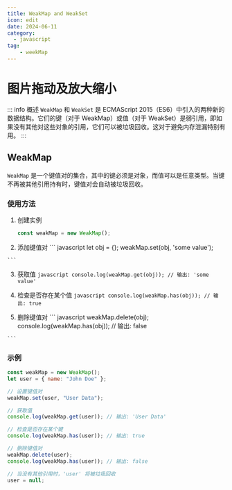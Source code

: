 ```yaml
---
title: WeakMap and WeakSet
icon: edit
date: 2024-06-11
category:
  - javascript
tag:
    - weekMap
---
```


# 图片拖动及放大缩小

::: info 概述
    `WeakMap` 和 `WeakSet` 是 ECMAScript 2015（ES6）中引入的两种新的数据结构。它们的键（对于 WeakMap）或值（对于 WeakSet）是弱引用，即如果没有其他对这些对象的引用，它们可以被垃圾回收。这对于避免内存泄漏特别有用。
:::

## WeakMap
`WeakMap` 是一个键值对的集合，其中的键必须是对象，而值可以是任意类型。当键不再被其他引用持有时，键值对会自动被垃圾回收。

### 使用方法
  1. 创建实例
      ``` javascript
      const weakMap = new WeakMap();
      ```
  2. 添加键值对
    ``` javascript
      let obj = {};
      weakMap.set(obj, 'some value');

    ```
  3. 获取值
    ``` javascript
      console.log(weakMap.get(obj)); // 输出: 'some value'
    ```

  4. 检查是否存在某个值
    ``` javascript
      console.log(weakMap.has(obj)); // 输出: true
    ```

  5. 删除键值对
    ``` javascript
      weakMap.delete(obj);
      console.log(weakMap.has(obj)); // 输出: false

    ```

### 示例
``` javascript
const weakMap = new WeakMap();
let user = { name: "John Doe" };

// 设置键值对
weakMap.set(user, "User Data");

// 获取值
console.log(weakMap.get(user)); // 输出: 'User Data'

// 检查是否存在某个键
console.log(weakMap.has(user)); // 输出: true

// 删除键值对
weakMap.delete(user);
console.log(weakMap.has(user)); // 输出: false

// 当没有其他引用时，'user' 将被垃圾回收
user = null;

```